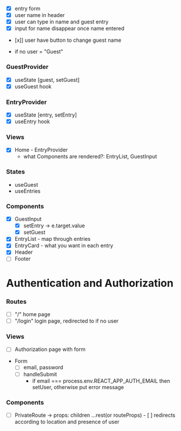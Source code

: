 - [x] entry form
- [x] user name in header
- [x] user can type in name and guest entry
- [x] input for name disappear once name entered
- [x]] user have button to change guest name

- if no user = "Guest"

### GuestProvider

- [x] useState [guest, setGuest]
- [x] useGuest hook

### EntryProvider

- [x] useState [entry, setEntry]
- [x] useEntry hook

### Views

- [x] Home - EntryProvider
  - what Components are rendered?: EntryList, GuestInput

### States

- useGuest
- useEntries

### Components

- [x] GuestInput
  - [x] setEntry -> e.target.value
  - [x] setGuest
- [x] EntryList - map through entries
- [x] EntryCard - what you want in each entry
- [x] Header
- [ ] Footer

# Authentication and Authorization

### Routes

- [ ] "/" home page
- [ ] "/login" login page, redirected to if no user

### Views

- [ ] Authorization page with form
- Form
  - [ ] email, password
  - [ ] handleSubmit
    - if email === process.env.REACT_APP_AUTH_EMAIL then setUser, otherwise put error message

### Components

- [ ] PrivateRoute -> props: children ...rest(or routeProps) - [ ] redirects according to location and presence of user
